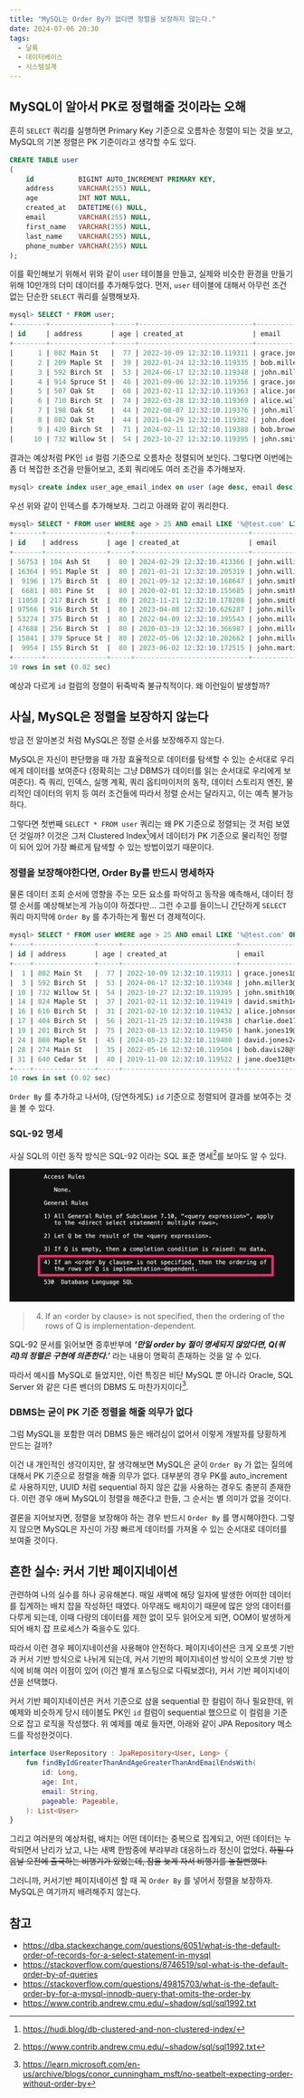 ```yaml
---
title: "MySQL는 Order By가 없다면 정렬을 보장하지 않는다."
date: 2024-07-06 20:30
tags:
  - 달록
  - 데이터베이스
  - 시스템설계
---
```


## MySQL이 알아서 PK로 정렬해줄 것이라는 오해

흔히 `SELECT` 쿼리를 실행하면 Primary Key 기준으로 오름차순 정렬이 되는 것을 보고, MySQL의 기본 정렬은 PK 기준이라고 생각할 수도 있다.

```sql
CREATE TABLE user
(
    id           BIGINT AUTO_INCREMENT PRIMARY KEY,
    address      VARCHAR(255) NULL,
    age          INT NOT NULL,
    created_at   DATETIME(6) NULL,
    email        VARCHAR(255) NULL,
    first_name   VARCHAR(255) NULL,
    last_name    VARCHAR(255) NULL,
    phone_number VARCHAR(255) NULL
);
```

이를 확인해보기 위해서 위와 같이 `user` 테이블을 만들고, 실제와 비슷한 환경을 만들기 위해 10만개의 더미 데이터를 추가해두었다. 먼저, `user` 테이블에 대해서 아무런 조건 없는 단순한 `SELECT` 쿼리를 실행해보자.

```sql
mysql> SELECT * FROM user;
+--------+---------------+-----+----------------------------+-----------------------------------+------------+-----------+--------------+
| id     | address       | age | created_at                 | email                             | first_name | last_name | phone_number |
+--------+---------------+-----+----------------------------+-----------------------------------+------------+-----------+--------------+
|      1 | 802 Main St   |  77 | 2022-10-09 12:32:10.119311 | grace.jones1@test.com             | Grace      | Jones     | 555-8533     |
|      2 | 209 Maple St  |  39 | 2022-01-24 12:32:10.119335 | bob.miller2@dummy.com             | Bob        | Miller    | 555-4287     |
|      3 | 592 Birch St  |  53 | 2024-06-17 12:32:10.119348 | john.miller3@test.com             | John       | Miller    | 555-4130     |
|      4 | 914 Spruce St |  46 | 2021-09-06 12:32:10.119356 | grace.jones4@dummy.com            | Grace      | Jones     | 555-7132     |
|      5 | 507 Oak St    |  60 | 2023-02-11 12:32:10.119363 | alice.jones5@example.com          | Alice      | Jones     | 555-8964     |
|      6 | 710 Birch St  |  74 | 2022-03-28 12:32:10.119369 | alice.williams6@dummy.com         | Alice      | Williams  | 555-7837     |
|      7 | 198 Oak St    |  44 | 2022-08-07 12:32:10.119376 | john.miller7@example.com          | John       | Miller    | 555-6914     |
|      8 | 802 Oak St    |  44 | 2021-04-29 12:32:10.119382 | john.doe8@example.com             | John       | Doe       | 555-6634     |
|      9 | 420 Birch St  |  71 | 2024-02-11 12:32:10.119388 | bob.brown9@example.com            | Bob        | Brown     | 555-7305     |
|     10 | 732 Willow St |  54 | 2023-10-27 12:32:10.119395 | john.smith10@test.com             | John       | Smith     | 555-4544     |
```

결과는 예상처럼 PK인 `id` 컬럼 기준으로 오름차순 정렬되어 보인다. 그렇다면 이번에는 좀 더 복잡한 조건을 만들어보고, 조회 쿼리에도 여러 조건을 추가해보자.

```sql
mysql> create index user_age_email_index on user (age desc, email desc);
```

우선 위와 같이 인덱스를 추가해보자. 그리고 아래와 같이 쿼리한다.

```sql
mysql> SELECT * FROM user WHERE age > 25 AND email LIKE '%@test.com' LIMIT 10;
+-------+---------------+-----+----------------------------+-----------------------------+------------+-----------+--------------+
| id    | address       | age | created_at                 | email                       | first_name | last_name | phone_number |
+-------+---------------+-----+----------------------------+-----------------------------+------------+-----------+--------------+
| 56753 | 104 Ash St    |  80 | 2024-02-29 12:32:10.413366 | john.williams56753@test.com | John       | Williams  | 555-3182     |
| 16364 | 951 Maple St  |  80 | 2021-01-21 12:32:10.205319 | john.williams16364@test.com | John       | Williams  | 555-2859     |
|  9196 | 175 Birch St  |  80 | 2021-09-12 12:32:10.168647 | john.smith9196@test.com     | John       | Smith     | 555-2383     |
|  6681 | 801 Pine St   |  80 | 2020-02-01 12:32:10.155685 | john.smith6681@test.com     | John       | Smith     | 555-8990     |
| 11058 | 217 Birch St  |  80 | 2023-11-21 12:32:10.178208 | john.smith11058@test.com    | John       | Smith     | 555-9641     |
| 97566 | 916 Birch St  |  80 | 2023-04-08 12:32:10.626287 | john.miller97566@test.com   | John       | Miller    | 555-2294     |
| 53274 | 375 Birch St  |  80 | 2022-04-09 12:32:10.395543 | john.miller53274@test.com   | John       | Miller    | 555-6957     |
| 47688 | 256 Birch St  |  80 | 2020-03-19 12:32:10.366987 | john.miller47688@test.com   | John       | Miller    | 555-7895     |
| 15841 | 379 Spruce St |  80 | 2022-05-06 12:32:10.202662 | john.miller15841@test.com   | John       | Miller    | 555-3964     |
|  9954 | 155 Birch St  |  80 | 2023-06-02 12:32:10.172515 | john.martinez9954@test.com  | John       | Martinez  | 555-6591     |
+-------+---------------+-----+----------------------------+-----------------------------+------------+-----------+--------------+
10 rows in set (0.02 sec)
```

예상과 다르게 `id` 컬럼의 정렬이 뒤죽박죽 불규칙적이다. 왜 이런일이 발생할까?

## 사실, MySQL은 정렬을 보장하지 않는다

방금 전 알아본것 처럼 MySQL은 정렬 순서를 보장해주지 않는다.

MySQL은 자신이 판단했을 때 가장 효율적으로 데이터를 탐색할 수 있는 순서대로 우리에게 데이터를 보여준다 (정확히는 그냥 DBMS가 데이터를 읽는 순서대로 우리에게 보여준다). 즉 쿼리, 인덱스, 실행 계획, 쿼리 옵티마이저의 동작, 데이터 스토리지 엔진, 물리적인 데이터의 위치 등 여러 조건들에 따라서 정렬 순서는 달라지고, 이는 예측 불가능하다.

그렇다면 첫번째 `SELECT * FROM user` 쿼리는 왜 PK 기준으로 정렬되는 것 처럼 보였던 것일까? 이것은 그저 Clustered Index[^1]에서 데이터가 PK 기준으로 물리적인 정렬이 되어 있어 가장 빠르게 탐색할 수 있는 방법이었기 때문이다.

### 정렬을 보장해야한다면, Order By를 반드시 명세하자

물론 데이터 조회 순서에 영향을 주는 모든 요소를 파악하고 동작을 예측해서, 데이터 정렬 순서를 예상해보는게 가능이야 하겠다만… 그런 수고를 들이느니 간단하게 `SELECT` 쿼리 마지막에 `Order By` 를 추가하는게 훨씬 더 경제적이다.

```sql
mysql> SELECT * FROM user WHERE age > 25 AND email LIKE '%@test.com' ORDER BY id  LIMIT 10;
+----+---------------+-----+----------------------------+--------------------------+------------+-----------+--------------+
| id | address       | age | created_at                 | email                    | first_name | last_name | phone_number |
+----+---------------+-----+----------------------------+--------------------------+------------+-----------+--------------+
|  1 | 802 Main St   |  77 | 2022-10-09 12:32:10.119311 | grace.jones1@test.com    | Grace      | Jones     | 555-8533     |
|  3 | 592 Birch St  |  53 | 2024-06-17 12:32:10.119348 | john.miller3@test.com    | John       | Miller    | 555-4130     |
| 10 | 732 Willow St |  54 | 2023-10-27 12:32:10.119395 | john.smith10@test.com    | John       | Smith     | 555-4544     |
| 14 | 824 Maple St  |  37 | 2021-02-11 12:32:10.119419 | david.smith14@test.com   | David      | Smith     | 555-3876     |
| 16 | 616 Birch St  |  31 | 2021-02-10 12:32:10.119432 | alice.johnson16@test.com | Alice      | Johnson   | 555-2375     |
| 17 | 404 Birch St  |  56 | 2021-11-25 12:32:10.119438 | charlie.doe17@test.com   | Charlie    | Doe       | 555-9786     |
| 19 | 201 Birch St  |  75 | 2023-08-13 12:32:10.119450 | hank.jones19@test.com    | Hank       | Jones     | 555-9836     |
| 24 | 808 Maple St  |  45 | 2024-05-23 12:32:10.119480 | david.jones24@test.com   | David      | Jones     | 555-7736     |
| 28 | 274 Main St   |  35 | 2022-05-16 12:32:10.119504 | bob.davis28@test.com     | Bob        | Davis     | 555-4227     |
| 31 | 640 Cedar St  |  40 | 2019-11-08 12:32:10.119522 | jane.doe31@test.com      | Jane       | Doe       | 555-8499     |
+----+---------------+-----+----------------------------+--------------------------+------------+-----------+--------------+
10 rows in set (0.02 sec)
```

`Order By` 를 추가하고 나서야, (당연하게도) `id` 기준으로 정렬되어 결과를 보여주는 것을 볼 수 있다.

### SQL-92 명세

사실 SQL의 이런 동작 방식은 SQL-92 이라는 SQL 표준 명세[^2]를 보아도 알 수 있다.

![SQL-92 내용 발췌](./sql-92.png)

> 4. If an \<order by clause\> is not specified, then the ordering of the rows of Q is implementation-dependent.

SQL-92 문서를 읽어보면 중후반부에 **_‘만일 order by 절이 명세되지 않았다면, Q(쿼리)의 정렬은 구현에 의존한다.’_** 라는 내용이 명확히 존재하는 것을 알 수 있다.

따라서 예시를 MySQL로 들었지만, 이런 특징은 비단 MySQL 뿐 아니라 Oracle, SQL Server 와 같은 다른 벤더의 DBMS 도 마찬가지이다[^3].

### DBMS는 굳이 PK 기준 정렬을 해줄 의무가 없다

그럼 MySQL을 포함한 여러 DBMS 들은 배려심이 없어서 이렇게 개발자를 당황하게 만드는 걸까?

이건 내 개인적인 생각이지만, 잘 생각해보면 MySQL은 굳이 `Order By` 가 없는 질의에 대해서 PK 기준으로 정렬을 해줄 의무가 없다. 대부분의 경우 PK를 auto_increment 로 사용하지만, UUID 처럼 sequential 하지 않은 값을 사용하는 경우도 충분히 존재한다. 이런 경우 애써 MySQL이 정렬을 해준다고 한들, 그 순서는 별 의미가 없을 것이다.

결론을 지어보자면, 정렬을 보장해야 하는 경우 반드시 `Order By` 를 명시해야한다. 그렇지 않으면 MySQL은 자신이 가장 빠르게 데이터를 가져올 수 있는 순서대로 데이터를 보여줄 것이다.

## 흔한 실수: 커서 기반 페이지네이션

관련하여 나의 실수를 하나 공유해본다. 매일 새벽에 해당 일자에 발생한 어떠한 데이터를 집계하는 배치 잡을 작성하던 때였다. 아무래도 배치이기 때문에 많은 양의 데이터를 다루게 되는데, 이때 다량의 데이터를 제한 없이 모두 읽어오게 되면, OOM이 발생하게 되어 배치 잡 프로세스가 죽을수도 있다.

따라서 이런 경우 페이지네이션을 사용해야 안전하다. 페이지네이션은 크게 오프셋 기반과 커서 기반 방식으로 나뉘게 되는데, 커서 기반의 페이지네이션 방식이 오프셋 기반 방식에 비해 여러 이점이 있어 (이건 별개 포스팅으로 다뤄보겠다), 커서 기반 페이지네이션을 선택했다.

커서 기반 페이지네이션은 커서 기준으로 삼을 sequential 한 컬럼이 하나 필요한데, 위 예제와 비슷하게 당시 테이블도 PK인 `id` 컬럼이 sequential 했으므로 이 컬럼을 기준으로 잡고 로직을 작성했다. 위 예제를 예로 들자면, 아래와 같이 JPA Repository 메소드를 작성한것이다.

```kotlin
interface UserRepository : JpaRepository<User, Long> {
    fun findByIdGreaterThanAndAgeGreaterThanAndEmailEndsWith(
        id: Long,
        age: Int,
        email: String,
        pageable: Pageable,
    ): List<User>
}
```

그리고 여러분의 예상처럼, 배치는 어떤 데이터는 중복으로 집계되고, 어떤 데이터는 누락되면서 난리가 났고, 나는 새벽 한밤중에 부랴부랴 대응하느라 정신이 없었다. <strike>하필 다음날 오전에 출국하는 비행기가 있었는데, 잠을 늦게 자서 비행기를 놓칠뻔했다.</strike>

그러니까, 커서기반 페이지네이션 할 때 꼭 `Order By` 를 넣어서 정렬을 보장하자. MySQL은 여기까지 배려해주지 않는다.

## 참고

- https://dba.stackexchange.com/questions/6051/what-is-the-default-order-of-records-for-a-select-statement-in-mysql
- https://stackoverflow.com/questions/8746519/sql-what-is-the-default-order-by-of-queries
- https://stackoverflow.com/questions/49815703/what-is-the-default-order-by-for-a-mysql-innodb-query-that-omits-the-order-by
- https://www.contrib.andrew.cmu.edu/~shadow/sql/sql1992.txt

[^1]: https://hudi.blog/db-clustered-and-non-clustered-index/
[^2]: https://www.contrib.andrew.cmu.edu/~shadow/sql/sql1992.txt
[^3]: https://learn.microsoft.com/en-us/archive/blogs/conor_cunningham_msft/no-seatbelt-expecting-order-without-order-by

